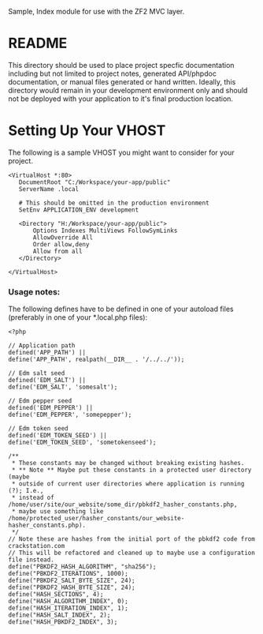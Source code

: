 Sample, Index module for use with the ZF2 MVC layer.

README
======

This directory should be used to place project specfic documentation including
but not limited to project notes, generated API/phpdoc documentation, or
manual files generated or hand written.  Ideally, this directory would remain
in your development environment only and should not be deployed with your
application to it's final production location.


Setting Up Your VHOST
=====================

The following is a sample VHOST you might want to consider for your project.
```
<VirtualHost *:80>
   DocumentRoot "C:/Workspace/your-app/public"
   ServerName .local

   # This should be omitted in the production environment
   SetEnv APPLICATION_ENV development

   <Directory "H:/Workspace/your-app/public">
       Options Indexes MultiViews FollowSymLinks
       AllowOverride All
       Order allow,deny
       Allow from all
   </Directory>

</VirtualHost>
```

### Usage notes:

The following defines have to be defined in one of your autoload files
(preferably in one of your *.local.php files):

```
<?php

// Application path
defined('APP_PATH') ||
define('APP_PATH', realpath(__DIR__ . '/../../'));

// Edm salt seed
defined('EDM_SALT') ||
define('EDM_SALT', 'somesalt');

// Edm pepper seed
defined('EDM_PEPPER') ||
define('EDM_PEPPER', 'somepepper');

// Edm token seed
defined('EDM_TOKEN_SEED') ||
define('EDM_TOKEN_SEED', 'sometokenseed');

/**
 * These constants may be changed without breaking existing hashes.
 * ** Note ** Maybe put these constants in a protected user directory (maybe
 * outside of current user directories where application is running (?); I.e.,
 * instead of /home/user/site/our_website/some_dir/pbkdf2_hasher_constants.php,
 * maybe use something like /home/protected_user/hasher_constants/our_website-hasher_constants.php).
 */
// Note these are hashes from the initial port of the pbkdf2 code from crackstation.com
// This will be refactored and cleaned up to maybe use a configuration file instead.
define("PBKDF2_HASH_ALGORITHM", "sha256");
define("PBKDF2_ITERATIONS", 1000);
define("PBKDF2_SALT_BYTE_SIZE", 24);
define("PBKDF2_HASH_BYTE_SIZE", 24);
define("HASH_SECTIONS", 4);
define("HASH_ALGORITHM_INDEX", 0);
define("HASH_ITERATION_INDEX", 1);
define("HASH_SALT_INDEX", 2);
define("HASH_PBKDF2_INDEX", 3);

```
